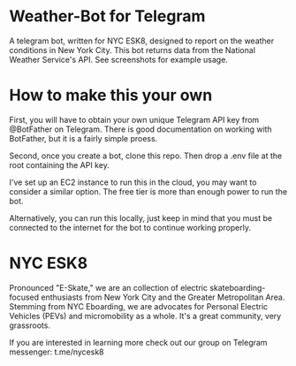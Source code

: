 # Weather-Bot for Telegram

A telegram bot, written for NYC ESK8, designed to report on the weather conditions in New York City. This bot returns data from the National Weather Service's API. See screenshots for example usage.

# How to make this your own

First, you will have to obtain your own unique Telegram API key from @BotFather on Telegram. There is good documentation on working with BotFather, but it is a fairly simple proess.

Second, once you create a bot, clone this repo. Then drop a .env file at the root containing the API key.

I've set up an EC2 instance to run this in the cloud, you may want to consider a similar option. The free tier is more than enough power to run the bot.

Alternatively, you can run this locally, just keep in mind that you must be connected to the internet for the bot to continue working properly.

# NYC ESK8

Pronounced "E-Skate," we are an collection of electric skateboarding-focused enthusiasts from New York City and the Greater Metropolitan Area. Stemming from NYC Eboarding, we are advocates for Personal Electric Vehicles (PEVs) and micromobility as a whole. It's a great community, very grassroots. 

If you are interested in learning more check out our group on Telegram messenger: t.me/nycesk8